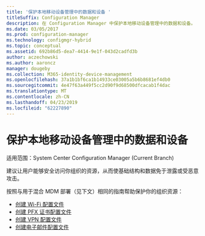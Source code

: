 ```yaml
---
title: '保护本地移动设备管理中的数据和设备 '
titleSuffix: Configuration Manager
description: 在 Configuration Manager 中保护本地移动设备管理中的数据和设备。
ms.date: 03/05/2017
ms.prod: configuration-manager
ms.technology: configmgr-hybrid
ms.topic: conceptual
ms.assetid: 692b86d5-dea7-4414-9e1f-043d2cadfd3b
author: aczechowski
ms.author: aaroncz
manager: dougeby
ms.collection: M365-identity-device-management
ms.openlocfilehash: 37a1b1bf6ca1b14933ce03005a5b6b8681ef4db0
ms.sourcegitcommit: 4e47f63a449f5cc2d90f9d68500dfcacab1f4dac
ms.translationtype: MT
ms.contentlocale: zh-CN
ms.lasthandoff: 04/23/2019
ms.locfileid: "62227890"
---
```

# <a name="protect-data-and-devices-in-on-premises-mobile-device-management"></a>保护本地移动设备管理中的数据和设备

适用范围：System Center Configuration Manager (Current Branch)

建议让用户能够安全访问你组织的资源，从而使基础结构和数据免于泄露或受恶意攻击。

按照与用于混合 MDM 部署（见下文）相同的指南帮助保护你的组织资源：

- [创建 Wi-Fi 配置文件](create-wifi-profiles.md)
- [创建 PFX 证书配置文件](create-pfx-certificate-profiles.md)
- [创建 VPN 配置文件](create-vpn-profiles.md)
- [创建电子邮件配置文件](create-exchange-activesync-profiles.md)
